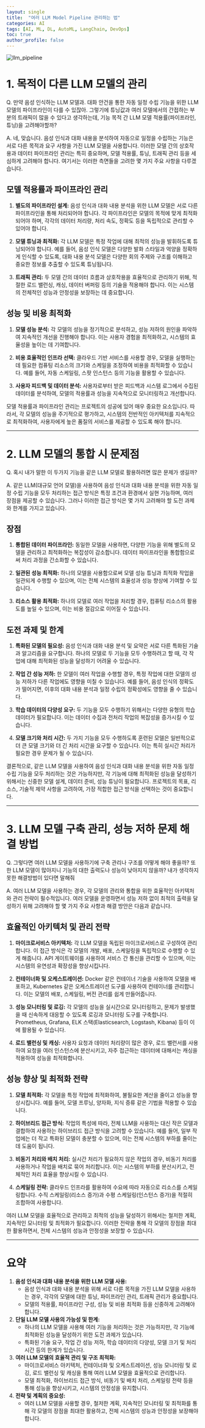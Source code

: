 ```yaml
---
layout: single
title:  "여러 LLM Model Pipeline 관리하는 법"
categories: AI
tags: [AI, ML, DL, AutoML, LangChain, DevOps]
toc: true
author_profile: false
---
```


![llm_pipeline]({{site.url}}/assets/images/2024-3-devstu/llm_pipeline.png)

# 1. 목적이 다른 LLM 모델의 관리

Q. 만약 음성 인식하는 LLM 모델과. 대화 안건을 통한 자동 일정 수립 기능을 위한 LLM 모델의 파이프라인이 다를 수 있잖아. 그렇기에 튜닝값과 여러 모델에서의 간접하는 부분의 트래픽이 많을 수 있다고 생각하는데, 기능 목적 간 LLM 모델 적용률(파이프라인, 튜닝)을 고려해야할까?


A. 네, 맞습니다. 음성 인식과 대화 내용을 분석하여 자동으로 일정을 수립하는 기능은 서로 다른 목적과 요구 사항을 가진 LLM 모델을 사용합니다. 이러한 모델 간의 상호작용과 데이터 파이프라인 관리는 특히 중요하며, 모델 적용률, 튜닝, 트래픽 관리 등을 세심하게 고려해야 합니다. 여기서는 이러한 측면들을 고려한 몇 가지 주요 사항을 다루겠습니다.

## 모델 적용률과 파이프라인 관리

1. **별도의 파이프라인 설계:** 음성 인식과 대화 내용 분석을 위한 LLM 모델은 서로 다른 파이프라인을 통해 처리되어야 합니다. 각 파이프라인은 모델의 목적에 맞게 최적화되어야 하며, 각각의 데이터 처리량, 처리 속도, 정확도 등을 독립적으로 관리할 수 있어야 합니다.
    
2. **모델 튜닝과 최적화:** 각 LLM 모델은 특정 작업에 대해 최적의 성능을 발휘하도록 튜닝되어야 합니다. 예를 들어, 음성 인식 모델은 다양한 발화 스타일과 억양을 정확하게 인식할 수 있도록, 대화 내용 분석 모델은 다양한 회의 주제와 구조를 이해하고 중요한 정보를 추출할 수 있도록 튜닝됩니다.
    
3. **트래픽 관리:** 두 모델 간의 데이터 흐름과 상호작용을 효율적으로 관리하기 위해, 적절한 로드 밸런싱, 캐싱, 데이터 버퍼링 등의 기술을 적용해야 합니다. 이는 시스템의 전체적인 성능과 안정성을 보장하는 데 중요합니다.
    

## 성능 및 비용 최적화

1. **모델 성능 분석:** 각 모델의 성능을 정기적으로 분석하고, 성능 저하의 원인을 파악하여 지속적인 개선을 진행해야 합니다. 이는 사용자 경험을 최적화하고, 시스템의 효율성을 높이는 데 기여합니다.
    
2. **비용 효율적인 인프라 선택:** 클라우드 기반 서비스를 사용할 경우, 모델을 실행하는 데 필요한 컴퓨팅 리소스의 크기와 스케일을 조정하여 비용을 최적화할 수 있습니다. 예를 들어, 자동 스케일링, 스팟 인스턴스 등의 기능을 활용할 수 있습니다.
    
3. **사용자 피드백 및 데이터 분석:** 사용자로부터 받은 피드백과 시스템 로그에서 수집된 데이터를 분석하여, 모델의 적용률과 성능을 지속적으로 모니터링하고 개선합니다.
    

모델 적용률과 파이프라인 관리는 프로젝트의 성공에 있어 매우 중요한 요소입니다. 따라서, 각 모델의 성능을 주기적으로 평가하고, 시스템의 전반적인 아키텍처를 지속적으로 최적화하여, 사용자에게 높은 품질의 서비스를 제공할 수 있도록 해야 합니다.

---

# 2. LLM 모델의 통합 시 문제점

Q. 혹시 내가 말한 이 두가지 기능을 같은 LLM 모델로 활용하려면 많은 문제가 생길까?

A. 같은 LLM(대규모 언어 모델)을 사용하여 음성 인식과 대화 내용 분석을 위한 자동 일정 수립 기능을 모두 처리하는 접근 방식은 특정 조건과 환경에서 실현 가능하며, 여러 장점을 제공할 수 있습니다. 그러나 이러한 접근 방식은 몇 가지 고려해야 할 도전 과제와 한계를 가지고 있습니다.

## 장점

1. **통합된 데이터 파이프라인:** 동일한 모델을 사용하면, 다양한 기능을 위해 별도의 모델을 관리하고 최적화하는 복잡성이 감소합니다. 데이터 파이프라인을 통합함으로써 처리 과정을 간소화할 수 있습니다.
    
2. **일관된 성능 최적화:** 하나의 모델을 사용함으로써 모델 성능 튜닝과 최적화 작업을 일관되게 수행할 수 있으며, 이는 전체 시스템의 효율성과 성능 향상에 기여할 수 있습니다.
    
3. **리소스 활용 최적화:** 하나의 모델로 여러 작업을 처리할 경우, 컴퓨팅 리소스의 활용도를 높일 수 있으며, 이는 비용 절감으로 이어질 수 있습니다.
    

## 도전 과제 및 한계

1. **특화된 모델의 필요성:** 음성 인식과 대화 내용 분석 및 요약은 서로 다른 특화된 기술과 알고리즘을 요구합니다. 하나의 모델로 두 기능을 모두 수행하려고 할 때, 각 작업에 대해 최적화된 성능을 달성하기 어려울 수 있습니다.
    
2. **작업 간 성능 저하:** 한 모델이 여러 작업을 수행할 경우, 특정 작업에 대한 모델의 성능 저하가 다른 작업에도 영향을 미칠 수 있습니다. 예를 들어, 음성 인식의 정확도가 떨어지면, 이후의 대화 내용 분석과 일정 수립의 정확성에도 영향을 줄 수 있습니다.
    
3. **학습 데이터의 다양성 요구:** 두 기능을 모두 수행하기 위해서는 다양한 유형의 학습 데이터가 필요합니다. 이는 데이터 수집과 전처리 작업의 복잡성을 증가시킬 수 있습니다.
    
4. **모델 크기와 처리 시간:** 두 가지 기능을 모두 수행하도록 훈련된 모델은 일반적으로 더 큰 모델 크기와 더 긴 처리 시간을 요구할 수 있습니다. 이는 특히 실시간 처리가 필요한 경우 문제가 될 수 있습니다.
    

결론적으로, 같은 LLM 모델을 사용하여 음성 인식과 대화 내용 분석을 위한 자동 일정 수립 기능을 모두 처리하는 것은 가능하지만, 각 기능에 대해 최적화된 성능을 달성하기 위해서는 신중한 모델 설계, 데이터 준비, 성능 튜닝이 필요합니다. 프로젝트의 목표, 리소스, 기술적 제약 사항을 고려하여, 가장 적합한 접근 방식을 선택하는 것이 중요합니다.

---

# 3. LLM 모델 구축 관리, 성능 저하 문제 해결 방법

Q. 그렇다면 여러 LLM 모델을 사용하기에 구축 관리나 구조를 어떻게 해야 좋을까? 또한 LLM 모델이 많아지니 기능의 대한 출력도나 성능이 낮아지지 않을까? 내가 생각하지 못한 해결방법이 있다면 말해줘

A. 여러 LLM 모델을 사용하는 경우, 각 모델의 관리와 통합을 위한 효율적인 아키텍처와 관리 전략이 필수적입니다. 여러 모델을 운영하면서 성능 저하 없이 최적의 출력을 달성하기 위해 고려해야 할 몇 가지 주요 사항과 해결 방안은 다음과 같습니다.

## 효율적인 아키텍처 및 관리 전략

1. **마이크로서비스 아키텍처:** 각 LLM 모델을 독립된 마이크로서비스로 구성하여 관리합니다. 이 접근 방식은 각 모델의 개발, 배포, 스케일링을 독립적으로 수행할 수 있게 해줍니다. API 게이트웨이를 사용하여 서비스 간 통신을 관리할 수 있으며, 이는 시스템의 유연성과 확장성을 향상시킵니다.
    
2. **컨테이너화 및 오케스트레이션:** Docker 같은 컨테이너 기술을 사용하여 모델을 배포하고, Kubernetes 같은 오케스트레이션 도구를 사용하여 컨테이너를 관리합니다. 이는 모델의 배포, 스케일링, 버전 관리를 쉽게 만들어줍니다.
    
3. **성능 모니터링 및 로깅:** 각 모델의 성능을 실시간으로 모니터링하고, 문제가 발생했을 때 신속하게 대응할 수 있도록 로깅과 모니터링 도구를 구축합니다. Prometheus, Grafana, ELK 스택(Elasticsearch, Logstash, Kibana) 등이 이에 활용될 수 있습니다.
    
4. **로드 밸런싱 및 캐싱:** 사용자 요청과 데이터 처리량이 많은 경우, 로드 밸런서를 사용하여 요청을 여러 인스턴스에 분산시키고, 자주 접근하는 데이터에 대해서는 캐싱을 적용하여 성능을 최적화합니다.
    

## 성능 향상 및 최적화 전략

1. **모델 최적화:** 각 모델을 특정 작업에 최적화하여, 불필요한 계산을 줄이고 성능을 향상시킵니다. 예를 들어, 모델 프루닝, 양자화, 지식 증류 같은 기법을 적용할 수 있습니다.
    
2. **하이브리드 접근 방식:** 작업의 특성에 따라, 전체 LLM을 사용하는 대신 작은 모델과 결합하여 사용하는 하이브리드 접근 방식을 고려할 수 있습니다. 예를 들어, 일부 작업에는 더 작고 특화된 모델이 충분할 수 있으며, 이는 전체 시스템의 부하를 줄이는 데 도움이 됩니다.
    
3. **비동기 처리와 배치 처리:** 실시간 처리가 필요하지 않은 작업의 경우, 비동기 처리를 사용하거나 작업을 배치로 묶어 처리합니다. 이는 시스템의 부하를 분산시키고, 전체적인 처리 효율을 향상시킬 수 있습니다.
    
4. **스케일링 전략:** 클라우드 인프라를 활용하여 수요에 따라 자동으로 리소스를 스케일링합니다. 수직 스케일링(리소스 증가)과 수평 스케일링(인스턴스 증가)을 적절히 조합하여 사용합니다.
    

여러 LLM 모델을 효율적으로 관리하고 최적의 성능을 달성하기 위해서는 철저한 계획, 지속적인 모니터링 및 최적화가 필요합니다. 이러한 전략을 통해 각 모델의 장점을 최대한 활용하면서, 전체 시스템의 성능과 안정성을 보장할 수 있습니다.


---


# 요약

1. **음성 인식과 대화 내용 분석을 위한 LLM 모델 사용:**
    - 음성 인식과 대화 내용 분석을 위해 서로 다른 목적을 가진 LLM 모델을 사용하는 경우, 각각의 모델에 대한 튜닝, 파이프라인 관리, 트래픽 관리가 중요합니다.
    - 모델의 적용률, 파이프라인 구성, 성능 및 비용 최적화 등을 신중하게 고려해야 합니다.
2. **단일 LLM 모델 사용의 가능성 및 한계:**
    - 하나의 LLM 모델을 사용해 여러 기능을 처리하는 것은 가능하지만, 각 기능에 최적화된 성능을 달성하기 위한 도전 과제가 있습니다.
    - 특화된 기술 요구, 작업 간 성능 저하, 학습 데이터의 다양성, 모델 크기 및 처리 시간 등의 한계가 있습니다.
3. **여러 LLM 모델의 효율적 관리 및 구조 최적화:**
    - 마이크로서비스 아키텍처, 컨테이너화 및 오케스트레이션, 성능 모니터링 및 로깅, 로드 밸런싱 및 캐싱을 통해 여러 LLM 모델을 효율적으로 관리합니다.
    - 모델 최적화, 하이브리드 접근 방식, 비동기 및 배치 처리, 스케일링 전략 등을 통해 성능을 향상시키고, 시스템의 안정성을 유지합니다.
4. **전략 및 계획의 중요성:**
    - 여러 LLM 모델을 사용할 경우, 철저한 계획, 지속적인 모니터링 및 최적화를 통해 각 모델의 장점을 최대한 활용하고, 전체 시스템의 성능과 안정성을 보장해야 합니다.